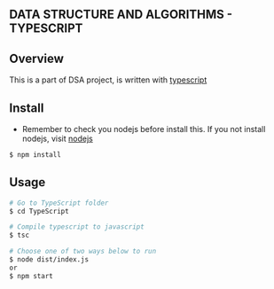 ## DATA STRUCTURE AND ALGORITHMS - TYPESCRIPT

## Overview
This is a part of DSA project, is written with [typescript](https://www.typescriptlang.org/)

## Install

- Remember to check you nodejs before install this. If you not install nodejs, visit [nodejs](https://nodejs.org/en/)

```bash
$ npm install
```

## Usage

```bash
# Go to TypeScript folder
$ cd TypeScript

# Compile typescript to javascript
$ tsc 

# Choose one of two ways below to run
$ node dist/index.js
or 
$ npm start
```